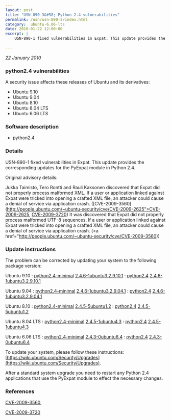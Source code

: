 ```yaml
---
layout: post
title: "USN-890-3&#58; Python 2.4 vulnerabilities"
permalink: /usn/usn-890-3/index.html
category:  ubuntu-6.06-lts
date: 2010-01-22 12:00:00
excerpt: |
    USN-890-1 fixed vulnerabilities in Expat. This update provides the corresponding updates for the PyExpat module in Python 2.4.
    
--- 
```

 
 

*22 January 2010*

### python2.4 vulnerabilities

A security issue affects these releases of Ubuntu and its derivatives:

* Ubuntu 9.10
* Ubuntu 9.04
* Ubuntu 8.10
* Ubuntu 8.04 LTS
* Ubuntu 6.06 LTS

### Software description

* python2.4 

### Details

USN-890-1 fixed vulnerabilities in Expat. This update provides the corresponding updates for the PyExpat module in Python 2.4.

Original advisory details:

 Jukka Taimisto, Tero Rontti and Rauli Kaksonen discovered that Expat did not properly process malformed XML. If a user or application linked against Expat were tricked into opening a crafted XML file, an attacker could cause a denial of service via application crash. ([CVE-2009-3560](http://people.ubuntu.com/~ubuntu-security/cve/CVE-2009-2625">CVE-2009-2625</a>, <a href="http://people.ubuntu.com/~ubuntu-security/cve/CVE-2009-3720">CVE-2009-3720</a>) It was discovered that Expat did not properly process malformed UTF-8 sequences. If a user or application linked against Expat were tricked into opening a crafted XML file, an attacker could cause a denial of service via application crash. (<a href="http://people.ubuntu.com/~ubuntu-security/cve/CVE-2009-3560)) 

### Update instructions

The problem can be corrected by updating your system to the following package version:

Ubuntu 9.10
 : [python2.4-minimal](https://launchpad.net/ubuntu/+source/python2.4) <span> [2.4.6-1ubuntu3.2.9.10.1](https://launchpad.net/ubuntu/+source/python2.4/2.4.6-1ubuntu3.2.9.10.1) </span> 
 : [python2.4](https://launchpad.net/ubuntu/+source/python2.4) <span> [2.4.6-1ubuntu3.2.9.10.1](https://launchpad.net/ubuntu/+source/python2.4/2.4.6-1ubuntu3.2.9.10.1) </span> 

Ubuntu 9.04
 : [python2.4-minimal](https://launchpad.net/ubuntu/+source/python2.4) <span> [2.4.6-1ubuntu3.2.9.04.1](https://launchpad.net/ubuntu/+source/python2.4/2.4.6-1ubuntu3.2.9.04.1) </span> 
 : [python2.4](https://launchpad.net/ubuntu/+source/python2.4) <span> [2.4.6-1ubuntu3.2.9.04.1](https://launchpad.net/ubuntu/+source/python2.4/2.4.6-1ubuntu3.2.9.04.1) </span> 

Ubuntu 8.10
 : [python2.4-minimal](https://launchpad.net/ubuntu/+source/python2.4) <span> [2.4.5-5ubuntu1.2](https://launchpad.net/ubuntu/+source/python2.4/2.4.5-5ubuntu1.2) </span> 
 : [python2.4](https://launchpad.net/ubuntu/+source/python2.4) <span> [2.4.5-5ubuntu1.2](https://launchpad.net/ubuntu/+source/python2.4/2.4.5-5ubuntu1.2) </span> 

Ubuntu 8.04 LTS
 : [python2.4-minimal](https://launchpad.net/ubuntu/+source/python2.4) <span> [2.4.5-1ubuntu4.3](https://launchpad.net/ubuntu/+source/python2.4/2.4.5-1ubuntu4.3) </span> 
 : [python2.4](https://launchpad.net/ubuntu/+source/python2.4) <span> [2.4.5-1ubuntu4.3](https://launchpad.net/ubuntu/+source/python2.4/2.4.5-1ubuntu4.3) </span> 

Ubuntu 6.06 LTS
 : [python2.4-minimal](https://launchpad.net/ubuntu/+source/python2.4) <span> [2.4.3-0ubuntu6.4](https://launchpad.net/ubuntu/+source/python2.4/2.4.3-0ubuntu6.4) </span> 
 : [python2.4](https://launchpad.net/ubuntu/+source/python2.4) <span> [2.4.3-0ubuntu6.4](https://launchpad.net/ubuntu/+source/python2.4/2.4.3-0ubuntu6.4) </span> 

To update your system, please follow these instructions: [https://wiki.ubuntu.com/Security/Upgrades](https://wiki.ubuntu.com/Security/Upgrades).

After a standard system upgrade you need to restart any Python 2.4 applications that use the PyExpat module to effect the necessary changes. 

### References

 
 [CVE-2009-3560](http://people.ubuntu.com/~ubuntu-security/cve/CVE-2009-3560), 

 [CVE-2009-3720](http://people.ubuntu.com/~ubuntu-security/cve/CVE-2009-3720)
 

